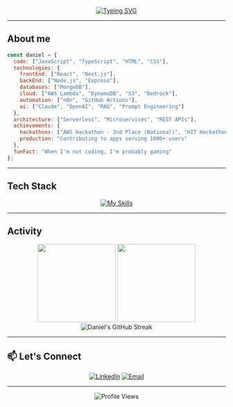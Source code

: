 <div align="center">

[![Typing SVG](https://readme-typing-svg.demolab.com?font=Fira+Code&size=28&duration=3000&pause=1000&color=2F81F7&center=true&vCenter=true&width=600&lines=Hey%2C+I'm+Daniel+Podolsky;Full+Stack+Developer;Building+things+people+actually+use)](https://git.io/typing-svg)

</div>

---

## About me

```javascript
const daniel = {
  code: ["JavaScript", "TypeScript", "HTML", "CSS"],
  technologies: {
    frontEnd: ["React", "Next.js"],
    backEnd: ["Node.js", "Express"],
    databases: ["MongoDB"],
    cloud: ["AWS Lambda", "DynamoDB", "S3", "Bedrock"],
    automation: ["n8n", "GitHub Actions"],
    ai: ["Claude", "OpenAI", "RAG", "Prompt Engineering"]
  },
  architecture: ["Serverless", "Microservices", "REST APIs"],
  achievements: {
    hackathons: ["AWS Hackathon - 2nd Place (National)", "HIT Hackathon - 1st Place"],
    production: "Contributing to apps serving 1000+ users"
  },
  funFact: "When I'm not coding, I'm probably gaming"
};
```

---

## Tech Stack

<div align="center">

[![My Skills](https://skillicons.dev/icons?i=react,nodejs,express,mongodb,typescript,javascript,aws,git,github&perline=5)](https://skillicons.dev)

</div>

---

## Activity

<div align="center">
  <img height="180em" src="https://github-readme-stats.vercel.app/api?username=DanielPodolsky&show_icons=true&theme=tokyonight&include_all_commits=true&count_private=true&hide_border=true"/>
  <img height="180em" src="https://github-readme-stats.vercel.app/api/top-langs/?username=DanielPodolsky&layout=compact&langs_count=8&theme=tokyonight&hide_border=true"/>
</div>

<div align="center">
  <img src="https://github-readme-streak-stats.herokuapp.com/?user=DanielPodolsky&theme=tokyonight&hide_border=true" alt="Daniel's GitHub Streak"/>
</div>

---

## 📫 Let's Connect

<div align="center">

[![LinkedIn](https://img.shields.io/badge/LinkedIn-0077B5?style=for-the-badge&logo=linkedin&logoColor=white)](https://linkedin.com/in/daniel-podolsky-341901242)
[![Email](https://img.shields.io/badge/Email-D14836?style=for-the-badge&logo=gmail&logoColor=white)](mailto:lambodol76@gmail.com)

</div>

---

<div align="center">
  <img src="https://komarev.com/ghpvc/?username=DanielPodolsky&color=blueviolet&style=flat-square&label=Profile+Views" alt="Profile Views"/>
</div>

</div>
